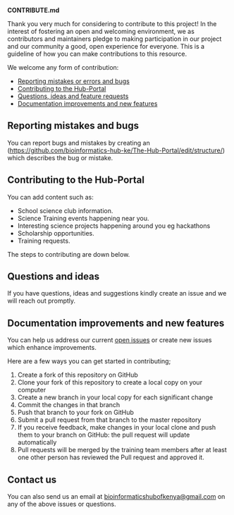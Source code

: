 **CONTRIBUTE.md**

Thank you very much for considering to contribute to this project! In the interest of fostering an open and welcoming environment, we as contributors and maintainers pledge to making participation in our project and our community a good, open experience for everyone. This is a guideline of how you can make contributions to this resource. 

We welcome any form of contribution:

- [Reporting mistakes or errors and bugs](#reporting-mistakes-and-bugs)
- [Contributing to the Hub-Portal](#contributing-to-the-Hub-Portal)
- [Questions, ideas and feature requests](#questions-and-ideas)
- [Documentation improvements and new features](#documentation-improvements-and-new-features)

## Reporting mistakes and bugs
You can report bugs and mistakes by creating an (https://github.com/bioinformatics-hub-ke/The-Hub-Portal/edit/structure/) which describes the bug or mistake.

## Contributing to the Hub-Portal
You can add content such as:
<ul>
  <li>School science club information. </li>
  <li>Science Training events happening near you.</li>
  <li>Interesting science projects happening around you eg hackathons</li>
  <li>Scholarship opportunities.</li>
  <li>Training requests.</li>
</ul>

The steps to contributing are down below.

## Questions and ideas
If you have questions, ideas and suggestions kindly create an issue and we will reach out promptly.

## Documentation improvements and new features
You can help us address our current [open issues]() or create new issues which enhance improvements.

Here are a few ways you can get started in contributing;
1. Create a fork of this repository on GitHub
2. Clone your fork of this repository to create a local copy on your computer
3. Create a new branch in your local copy for each significant change
4. Commit the changes in that branch
5. Push that branch to your fork on GitHub
6. Submit a pull request from that branch to the master repository
7. If you receive feedback, make changes in your local clone and push them to your branch on GitHub: the pull request will update automatically
8. Pull requests will be merged by the training team members after at least one other person has reviewed the Pull request and approved it.

## Contact us
You can also send us an email at bioinformaticshubofkenya@gmail.com on any of the above issues or questions.
